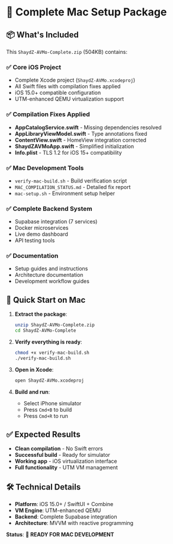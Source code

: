 # 🍎 Complete Mac Setup Package

## 📦 What's Included

This `ShaydZ-AVMo-Complete.zip` (504KB) contains:

### ✅ **Core iOS Project**
- Complete Xcode project (`ShaydZ-AVMo.xcodeproj`)
- All Swift files with compilation fixes applied
- iOS 15.0+ compatible configuration
- UTM-enhanced QEMU virtualization support

### ✅ **Compilation Fixes Applied**
- **AppCatalogService.swift** - Missing dependencies resolved
- **AppLibraryViewModel.swift** - Type annotations fixed
- **ContentView.swift** - HomeView integration corrected
- **ShaydZAVMoApp.swift** - Simplified initialization
- **Info.plist** - TLS 1.2 for iOS 15+ compatibility

### ✅ **Mac Development Tools**
- `verify-mac-build.sh` - Build verification script
- `MAC_COMPILATION_STATUS.md` - Detailed fix report
- `mac-setup.sh` - Environment setup helper

### ✅ **Complete Backend System**
- Supabase integration (7 services)
- Docker microservices
- Live demo dashboard
- API testing tools

### ✅ **Documentation**
- Setup guides and instructions
- Architecture documentation
- Development workflow guides

## 🚀 Quick Start on Mac

1. **Extract the package**:
   ```bash
   unzip ShaydZ-AVMo-Complete.zip
   cd ShaydZ-AVMo-Complete
   ```

2. **Verify everything is ready**:
   ```bash
   chmod +x verify-mac-build.sh
   ./verify-mac-build.sh
   ```

3. **Open in Xcode**:
   ```bash
   open ShaydZ-AVMo.xcodeproj
   ```

4. **Build and run**:
   - Select iPhone simulator
   - Press `Cmd+B` to build
   - Press `Cmd+R` to run

## ✅ Expected Results

- **Clean compilation** - No Swift errors
- **Successful build** - Ready for simulator
- **Working app** - iOS virtualization interface
- **Full functionality** - UTM VM management

## 🛠️ Technical Details

- **Platform**: iOS 15.0+ / SwiftUI + Combine
- **VM Engine**: UTM-enhanced QEMU
- **Backend**: Complete Supabase integration
- **Architecture**: MVVM with reactive programming

**Status**: 🎉 **READY FOR MAC DEVELOPMENT**
